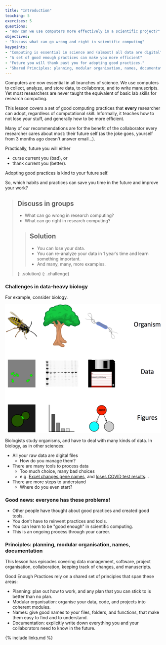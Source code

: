 ```yaml
---
title: "Introduction"
teaching: 5
exercises: 5
questions:
- "How can we use computers more effectively in a scientific project?"
objectives:
- "Discuss what can go wrong and right in scientific computing"
keypoints:
- "Computing is essential in science and (almost) all data are digital"
- "A set of good enough practices can make you more efficient"
- "Future you will thank past you for adopting good practices."
- "Shared Principles: planning, modular organisation, names, documentation"
---
```


Computers are now essential in all branches of science.
We use computers to collect, analyze, and store data, to collaborate, and to write manuscripts.
Yet most researchers are never taught the equivalent of basic lab skills for research computing.

This lesson covers a set of good computing practices that **every** researcher can adopt,
regardless of computational skill.
Informally, it teaches how to not lose your stuff, and generally how to be more efficient.

Many of our recommendations are for the benefit of the collaborator every researcher cares about most:
their future self (as the joke goes, yourself from 3 months ago doesn't answer email…).

Practically, future you will either
  - curse current you (bad), or
  - thank current you (better).

Adopting good practices is kind to your future self.

So, which habits and practices can save you time in the future and improve your work?


> ## Discuss in groups
>
> * What can go wrong in research computing?
> * What can go right in research computing?
>
>> ## Solution
>>
>> *   You can lose your data.
>> *   You can re-analyze your data in 1 year’s
>>     time and learn something important.
>> *   And many, many, more examples.
>>
> {: .solution}
{: .challenge}


### Challenges in data-heavy biology

For example, consider biology.

![Figure 1. Biological discovery from organism through data to figures (or conclusions)](../fig/ew-intro.png)

Biologists study organisms, and have to deal with many kinds of data.
In biology, as in other sciences:

- All your raw data are digital files
    - How do you manage them?
- There are many tools to process data
    - Too much choice, many bad choices
    - e.g. [Excel changes gene names](https://doi.org/10.1186/s13059-016-1044-7), and [loses COVID test results](https://www.bbc.co.uk/news/technology-54423988)...
- There are more steps to understand
    - Where do you even start?

### Good news: everyone has these problems!

- Other people have thought about good practices and created good tools.
- You don’t have to reinvent practices and tools.
- You can learn to be "good enough" in scientific computing.
- This is an ongoing process through your career.

### Principles: planning, modular organisation, names, documentation

This lesson has episodes covering data management, software, project organisation, collaboration, keeping track of changes, and manuscripts.

Good Enough Practices rely on a shared set of principles that span these areas:

- Planning: plan out how to work, and any plan that you can stick to is better than no plan.
- Modular organisation: organise your data, code, and projects into coherent modules.
- Names: give good names to your files, folders, and functions, that make them easy to find and to understand.
- Documentation: explicitly write down everything you and your collaborators need to know in the future.

{% include links.md %}

